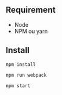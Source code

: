 ## Requirement

- Node
- NPM ou yarn

## Install

```
npm install
```

```
npm run webpack
```

```
npm start
```